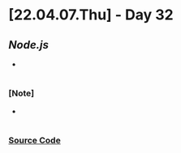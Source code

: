 # [22.04.07.Thu] - Day 32

## _Node.js_

-

#

### [Note]

-

#

### [Source Code](https://github.com/ding-co/developer-dignity/tree/main/boot-camp/practice/April/day32)

